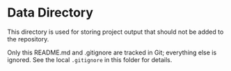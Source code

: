 # Data Directory

This directory is used for storing project output that should not be added to the repository.

Only this README.md and .gitignore are tracked in Git; everything else is ignored.
See the local `.gitignore` in this folder for details.
